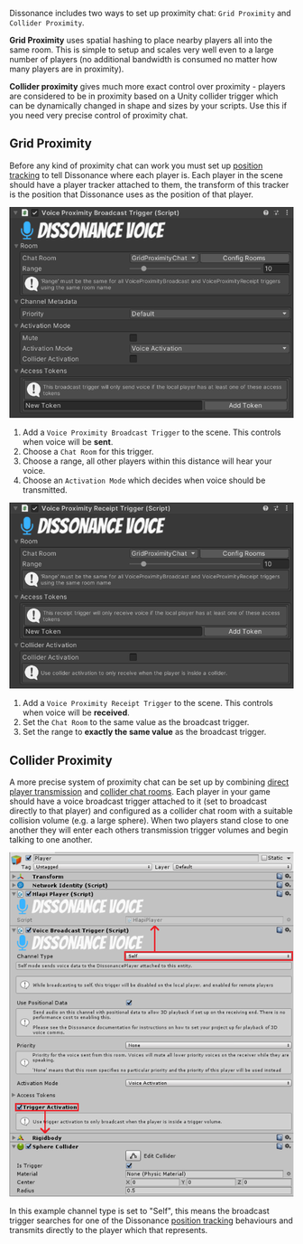 Dissonance includes two ways to set up proximity chat: `Grid Proximity` and `Collider Proximity`.

**Grid Proximity** uses spatial hashing to place nearby players all into the same room. This is simple to setup and scales very well even to a large number of players (no additional bandwidth is consumed no matter how many players are in proximity).

**Collider proximity** gives much more exact control over proximity - players are considered to be in proximity based on a Unity collider trigger which can be dynamically changed in shape and sizes by your scripts. Use this if you need very precise control of proximity chat.

## Grid Proximity

Before any kind of proximity chat can work you must set up [position tracking](Position-Tracking.md) to tell Dissonance where each player is. Each player in the scene should have a player tracker attached to them, the transform of this tracker is the position that Dissonance uses as the position of that player.

![Voice Proximity Broadcast Trigger Inspector](../images/ProximityBroadcastTrigger_Inspector.png)

1. Add a `Voice Proximity Broadcast Trigger` to the scene. This controls when voice will be **sent**.
2. Choose a `Chat Room` for this trigger.
3. Choose a range, all other players within this distance will hear your voice.
4. Choose an `Activation Mode` which decides when voice should be transmitted.

![Voice Proximity Receipt Trigger Inspector](../images/ProximityReceiptTrigger_Inspector.png)

1. Add a `Voice Proximity Receipt Trigger` to the scene. This controls when voice will be **received**.
2. Set the `Chat Room` to the same value as the broadcast trigger.
3. Set the range to **exactly the same value** as the broadcast trigger.

## Collider Proximity

A more precise system of proximity chat can be set up by combining [direct player transmission](Direct-Player-Transmit.md) and [collider chat rooms](Collider-Chat-Room.md). Each player in your game should have a voice broadcast trigger attached to it (set to broadcast directly to that player) and configured as a collider chat room with a suitable collision volume (e.g. a large sphere). When two players stand close to one another they will enter each others transmission trigger volumes and begin talking to one another.

![Player Proximity Chat](../images/PlayerProximityChat_Inspector.png)

In this example channel type is set to "Self", this means the broadcast trigger searches for one of the Dissonance [position tracking](Position-Tracking.md) behaviours and transmits directly to the player which that represents.